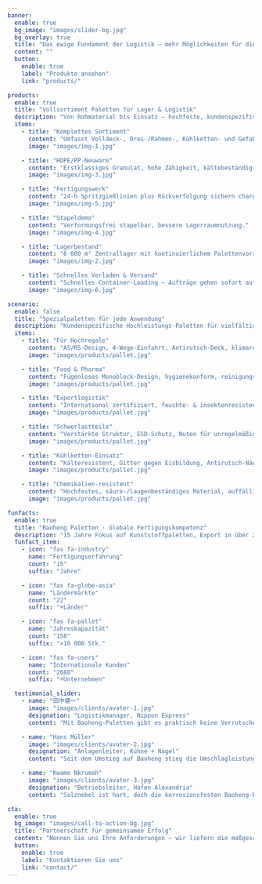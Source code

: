 ```yaml
---
banner:
  enable: true
  bg_image: "images/slider-bg.jpg"
  bg_overlay: true
  title: "Das ewige Fundament der Logistik – mehr Möglichkeiten für die Welt bewegen"
  content: ""
  button:
    enable: true
    label: "Produkte ansehen"
    link: "products/"

products:
  enable: true
  title: "Vollsortiment Paletten für Lager & Logistik"
  description: "Von Rohmaterial bis Einsatz – hochfeste, kundenspezifische Ladungsträger"
  items:
    - title: "Komplettes Sortiment"
      content: "Umfasst Volldeck-, Drei-/Rahmen-, Kühlketten- und Gefahrgutpaletten."
      image: "images/img-1.jpg"

    - title: "HDPE/PP-Neuware"
      content: "Erstklassiges Granulat, hohe Zähigkeit, kältebeständig und umweltkonform."
      image: "images/img-3.jpg"

    - title: "Fertigungswerk"
      content: "24-h Spritzgießlinien plus Rückverfolgung sichern chargenreine Qualität."
      image: "images/img-5.jpg"

    - title: "Stapeldemo"
      content: "Verformungsfrei stapelbar, bessere Lagerraumnutzung."
      image: "images/img-4.jpg"

    - title: "Lagerbestand"
      content: "6 000 m² Zentrallager mit kontinuierlichem Palettenvorrat."
      image: "images/img-2.jpg"

    - title: "Schnelles Verladen & Versand"
      content: "Schnelles Container-Loading – Aufträge gehen sofort auf Reise."
      image: "images/img-6.jpg"

scenario:
  enable: false
  title: "Spezialpaletten für jede Anwendung"
  description: "Kundenspezifische Hochleistungs-Paletten für vielfältige Branchenanforderungen"
  items:
    - title: "Für Hochregale"
      content: "AS/RS-Design, 4-Wege-Einfahrt, Antirutsch-Deck, klimaresistent und langlebig."
      image: "images/products/pallet.jpg"

    - title: "Food & Pharma"
      content: "Fugenloses Monoblock-Design, hygienekonform, reinigungs- und desinfektionsbeständig."
      image: "images/products/pallet.jpg"

    - title: "Exportlogistik"
      content: "International zertifiziert, feuchte- & insektenresistent, Kantenschutz für Ferntransporte."
      image: "images/products/pallet.jpg"

    - title: "Schwerlastteile"
      content: "Verstärkte Struktur, ESD-Schutz, Nuten für unregelmäßige Teile, ölbeständig."
      image: "images/products/pallet.jpg"

    - title: "Kühlketten-Einsatz"
      content: "Kälteresistent, Gitter gegen Eisbildung, Antirutsch-Nägel für Sicherheit im Froster."
      image: "images/products/pallet.jpg"

    - title: "Chemikalien-resistent"
      content: "Hochfestes, säure-/laugenbeständiges Material, auffällige Sicherheitsfarbe."
      image: "images/products/pallet.jpg"

funfacts:
  enable: true
  title: "Baoheng Paletten · Globale Fertigungskompetenz"
  description: "15 Jahre Fokus auf Kunststoffpaletten, Export in über 20 Länder<br>Professionelle Logistikausrüstung für globale Supply Chains"
  funfact_item:
    - icon: "fas fa-industry"
      name: "Fertigungserfahrung"
      count: "15"
      suffix: "Jahre"

    - icon: "fas fa-globe-asia"
      name: "Ländermärkte"
      count: "22"
      suffix: "+Länder"

    - icon: "fas fa-pallet"
      name: "Jahreskapazität"
      count: "158"
      suffix: "×10 000 Stk."

    - icon: "fas fa-users"
      name: "Internationale Kunden"
      count: "2688"
      suffix: "+Unternehmen"

  testimonial_slider:
    - name: "田中健一"
      image: "images/clients/avater-1.jpg"
      designation: "Logistikmanager, Nippon Express"
      content: "Mit Baoheng-Paletten gibt es praktisch keine Verrutscher mehr – die Schadensquote an Präzisionsgeräten liegt nur noch bei 0,2 %, spart jährlich über 20 Mio. ¥."

    - name: "Hans Müller"
      image: "images/clients/avater-2.jpg"
      designation: "Anlagenleiter, Kühne + Nagel"
      content: "Seit dem Umstieg auf Baoheng stieg die Umschlagleistung. Selbst bei –20 °C bleiben sie zäh; in fünf Jahren keine Ausfälle."

    - name: "Kwame Nkrumah"
      image: "images/clients/avater-3.jpg"
      designation: "Betriebsleiter, Hafen Alexandria"
      content: "Salznebel ist hart, doch die korrosionsfesten Baoheng-Paletten halten stand. Der Verlust sank von 5 % auf 1,2 %."

cta:
  enable: true
  bg_image: "images/call-to-action-bg.jpg"
  title: "Partnerschaft für gemeinsamen Erfolg"
  content: "Nennen Sie uns Ihre Anforderungen – wir liefern die maßgeschneiderte Lösung."
  button:
    enable: true
    label: "Kontaktieren Sie uns"
    link: "contact/"
---
```

